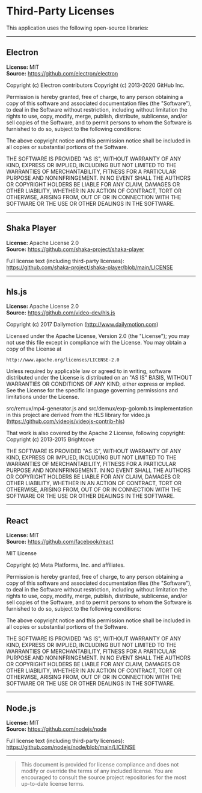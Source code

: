 # Third-Party Licenses

This application uses the following open-source libraries:

---

## Electron
**License:** MIT  
**Source:** https://github.com/electron/electron

Copyright (c) Electron contributors
Copyright (c) 2013-2020 GitHub Inc.

Permission is hereby granted, free of charge, to any person obtaining
a copy of this software and associated documentation files (the
"Software"), to deal in the Software without restriction, including
without limitation the rights to use, copy, modify, merge, publish,
distribute, sublicense, and/or sell copies of the Software, and to
permit persons to whom the Software is furnished to do so, subject to
the following conditions:

The above copyright notice and this permission notice shall be
included in all copies or substantial portions of the Software.

THE SOFTWARE IS PROVIDED "AS IS", WITHOUT WARRANTY OF ANY KIND,
EXPRESS OR IMPLIED, INCLUDING BUT NOT LIMITED TO THE WARRANTIES OF
MERCHANTABILITY, FITNESS FOR A PARTICULAR PURPOSE AND
NONINFRINGEMENT. IN NO EVENT SHALL THE AUTHORS OR COPYRIGHT HOLDERS BE
LIABLE FOR ANY CLAIM, DAMAGES OR OTHER LIABILITY, WHETHER IN AN ACTION
OF CONTRACT, TORT OR OTHERWISE, ARISING FROM, OUT OF OR IN CONNECTION
WITH THE SOFTWARE OR THE USE OR OTHER DEALINGS IN THE SOFTWARE.

---

## Shaka Player
**License:** Apache License 2.0  
**Source:** https://github.com/shaka-project/shaka-player

Full license text (including third-party licenses):  
https://github.com/shaka-project/shaka-player/blob/main/LICENSE

---

## hls.js
**License:** Apache License 2.0  
**Source:** https://github.com/video-dev/hls.js

Copyright (c) 2017 Dailymotion (http://www.dailymotion.com)

Licensed under the Apache License, Version 2.0 (the "License");
you may not use this file except in compliance with the License.
You may obtain a copy of the License at

    http://www.apache.org/licenses/LICENSE-2.0

Unless required by applicable law or agreed to in writing, software
distributed under the License is distributed on an "AS IS" BASIS,
WITHOUT WARRANTIES OR CONDITIONS OF ANY KIND, either express or implied.
See the License for the specific language governing permissions and
limitations under the License.

src/remux/mp4-generator.js and src/demux/exp-golomb.ts implementation in this project
are derived from the HLS library for video.js (https://github.com/videojs/videojs-contrib-hls)

That work is also covered by the Apache 2 License, following copyright:
Copyright (c) 2013-2015 Brightcove


THE SOFTWARE IS PROVIDED "AS IS", WITHOUT WARRANTY OF ANY KIND, EXPRESS OR
IMPLIED, INCLUDING BUT NOT LIMITED TO THE WARRANTIES OF MERCHANTABILITY,
FITNESS FOR A PARTICULAR PURPOSE AND NONINFRINGEMENT. IN NO EVENT SHALL THE
AUTHORS OR COPYRIGHT HOLDERS BE LIABLE FOR ANY CLAIM, DAMAGES OR OTHER
LIABILITY, WHETHER IN AN ACTION OF CONTRACT, TORT OR OTHERWISE, ARISING FROM,
OUT OF OR IN CONNECTION WITH THE SOFTWARE OR THE USE OR OTHER DEALINGS IN
THE SOFTWARE.

---

## React
**License:** MIT  
**Source:** https://github.com/facebook/react

MIT License

Copyright (c) Meta Platforms, Inc. and affiliates.

Permission is hereby granted, free of charge, to any person obtaining a copy
of this software and associated documentation files (the "Software"), to deal
in the Software without restriction, including without limitation the rights
to use, copy, modify, merge, publish, distribute, sublicense, and/or sell
copies of the Software, and to permit persons to whom the Software is
furnished to do so, subject to the following conditions:

The above copyright notice and this permission notice shall be included in all
copies or substantial portions of the Software.

THE SOFTWARE IS PROVIDED "AS IS", WITHOUT WARRANTY OF ANY KIND, EXPRESS OR
IMPLIED, INCLUDING BUT NOT LIMITED TO THE WARRANTIES OF MERCHANTABILITY,
FITNESS FOR A PARTICULAR PURPOSE AND NONINFRINGEMENT. IN NO EVENT SHALL THE
AUTHORS OR COPYRIGHT HOLDERS BE LIABLE FOR ANY CLAIM, DAMAGES OR OTHER
LIABILITY, WHETHER IN AN ACTION OF CONTRACT, TORT OR OTHERWISE, ARISING FROM,
OUT OF OR IN CONNECTION WITH THE SOFTWARE OR THE USE OR OTHER DEALINGS IN THE
SOFTWARE.

---

## Node.js
**License:** MIT  
**Source:** https://github.com/nodejs/node

Full license text (including third-party licenses):  
https://github.com/nodejs/node/blob/main/LICENSE

---

> This document is provided for license compliance and does not modify or override the terms of any included license. You are encouraged to consult the source project repositories for the most up-to-date license terms.
